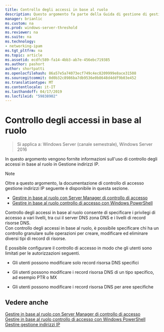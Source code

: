 ```yaml
---
title: Controllo degli accessi in base al ruolo
description: Questo argomento fa parte della Guida di gestione di gestione indirizzi IP (IPAM) in Windows Server 2016.
manager: brianlic
ms.custom: na
ms.prod: windows-server-threshold
ms.reviewer: na
ms.suite: na
ms.technology:
- networking-ipam
ms.tgt_pltfrm: na
ms.topic: article
ms.assetid: ecdfc589-fa14-4bb3-ab7e-456ebc719385
ms.author: pashort
author: shortpatti
ms.openlocfilehash: 86a57e5a74073ecf749c4ec8209999e8ace31508
ms.sourcegitcommit: 0d0b32c8986ba7db9536e0b8648d4ddf9b03e452
ms.translationtype: MT
ms.contentlocale: it-IT
ms.lasthandoff: 04/17/2019
ms.locfileid: "59838902"
---
```

# <a name="role-based-access-control"></a>Controllo degli accessi in base al ruolo

>Si applica a: Windows Server (canale semestrale), Windows Server 2016

In questo argomento vengono fornite informazioni sull'uso di controllo degli accessi in base al ruolo in Gestione indirizzi IP.  
  
> [!NOTE]  
> Oltre a questo argomento, la documentazione di controllo di accesso gestione indirizzi IP seguente è disponibile in questa sezione.  
>   
> -   [Gestire in base al ruolo con Server Manager di controllo di accesso](../../technologies/ipam/Manage-Role-Based-Access-Control-with-Server-Manager.md)  
> -   [Gestire in base al ruolo controllo di accesso con Windows PowerShell](../../technologies/ipam/Manage-Role-Based-Access-Control-with-Windows-PowerShell.md)  
  
Controllo degli accessi in base al ruolo consente di specificare i privilegi di accesso a vari livelli, tra cui il server DNS zona DNS e i livelli di record risorse DNS.  
Con controllo degli accessi in base al ruolo, è possibile specificare chi ha un controllo granulare sulle operazioni per creare, modificare ed eliminare diversi tipi di record di risorse.  
  
È possibile configurare il controllo di accesso in modo che gli utenti sono limitati per le autorizzazioni seguenti.  
  
-   Gli utenti possono modificare solo record risorsa DNS specifici  
  
-   Gli utenti possono modificare i record risorsa DNS di un tipo specifico, ad esempio PTR o MX  
  
-   Gli utenti possono modificare i record risorsa DNS per aree specifiche  
  
## <a name="see-also"></a>Vedere anche  
[Gestire in base al ruolo con Server Manager di controllo di accesso](../../technologies/ipam/Manage-Role-Based-Access-Control-with-Server-Manager.md)  
[Gestire in base al ruolo controllo di accesso con Windows PowerShell](../../technologies/ipam/Manage-Role-Based-Access-Control-with-Windows-PowerShell.md)  
[Gestire gestione indirizzi IP](Manage-IPAM.md)  
  


